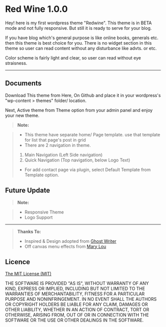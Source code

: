Red Wine 1.0.0
===================


Hey! here is my first wordpress theme "Redwine". This theme is in BETA mode and not fully responsive. But still it is ready to serve for your blog.

If you have blog which's general purpose is like online books, generals etc. then this theme is best choice for you. There is no widget section in this theme so user can read content without any disturbance like advts. or  etc.

Color scheme is fairly light and clear, so user can read without eye straisness. 

----------


<i class="icon-file"></i>Documents
-------------

Download This theme from Here, On Github and place it in your wordpress's "wp-content > themes" folder/ location.

Next, Active theme from Theme option from your admin panel and enjoy your new theme.

> **Note:**

> - This theme have separate home/ Page template. use that template for list that page's post in grid
> - There are 2 navigation in theme.
> 1. Main Navigation (Left Side navigation)
> 2. Quick Navigation (Top navigation, below Logo Text)
> - For add contact page via plugin, select Default Template from Template option.

Future Update
-------------


> **Note:**

>- Responsive Theme
>- Logo Support


----------
> **Thanks To:**
>- Inspired & Design adopted from [Ghost Writer](https://github.com/roryg/ghostwriter) 
>- Off canvas menu effects from [Mary Lou](http://tympanus.net/codrops/2014/09/16/off-canvas-menu-effects/)

Licence
-------------
[The MIT License (MIT)](http://opensource.org/licenses/MIT)

THE SOFTWARE IS PROVIDED "AS IS", WITHOUT WARRANTY OF ANY KIND, EXPRESS OR IMPLIED, INCLUDING BUT NOT LIMITED TO THE WARRANTIES OF MERCHANTABILITY, FITNESS FOR A PARTICULAR PURPOSE AND NONINFRINGEMENT. IN NO EVENT SHALL THE AUTHORS OR COPYRIGHT HOLDERS BE LIABLE FOR ANY CLAIM, DAMAGES OR OTHER LIABILITY, WHETHER IN AN ACTION OF CONTRACT, TORT OR OTHERWISE, ARISING FROM, OUT OF OR IN CONNECTION WITH THE SOFTWARE OR THE USE OR OTHER DEALINGS IN THE SOFTWARE.